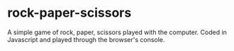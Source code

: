 # rock-paper-scissors
A simple game of rock, paper, scissors played with the computer. Coded in Javascript and played through the browser's console.